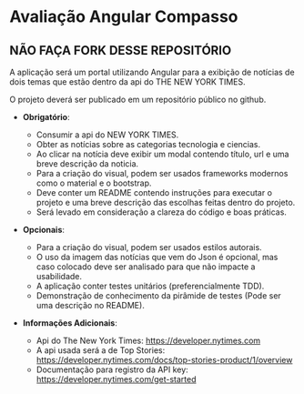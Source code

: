 # Avaliação Angular Compasso

## NÃO FAÇA FORK DESSE REPOSITÓRIO

A aplicação será um portal utilizando Angular para a exibição de notícias de dois temas que estão dentro da api do THE NEW YORK TIMES.

O projeto deverá ser publicado em um repositório público no github.

* **Obrigatório**:
  * Consumir a api do NEW YORK TIMES.
  * Obter as notícias sobre as categorias tecnologia e ciencias.
  * Ao clicar na notícia deve exibir um modal contendo título, url e uma breve descrição da noticia.
  * Para a criação do visual, podem ser usados frameworks modernos como o material e o bootstrap.
  * Deve conter um README contendo instruções para executar o projeto e uma breve descrição das escolhas feitas dentro do projeto.
  * Será levado em consideração a clareza do código e boas práticas.

* **Opcionais**:
  * Para a criação do visual, podem ser usados estilos autorais.
  * O uso da imagem das notícias que vem do Json é opcional, mas caso colocado deve ser analisado para que não impacte a usabilidade.
  * A aplicação conter testes unitários (preferencialmente TDD).
  * Demonstração de conhecimento da pirâmide de testes (Pode ser uma descrição no README).

* **Informações Adicionais**:
  * Api do The New York Times: https://developer.nytimes.com
  * A api usada será a de Top Stories: https://developer.nytimes.com/docs/top-stories-product/1/overview
  * Documentação para registro da API key: https://developer.nytimes.com/get-started
